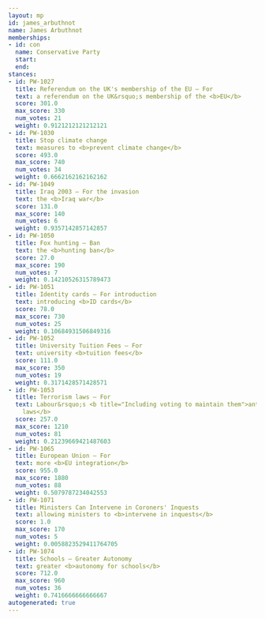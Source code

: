 ```yaml
---
layout: mp
id: james_arbuthnot
name: James Arbuthnot
memberships:
- id: con
  name: Conservative Party
  start: 
  end: 
stances:
- id: PW-1027
  title: Referendum on the UK's membership of the EU — For
  text: a referendum on the UK&rsquo;s membership of the <b>EU</b>
  score: 301.0
  max_score: 330
  num_votes: 21
  weight: 0.9121212121212121
- id: PW-1030
  title: Stop climate change
  text: measures to <b>prevent climate change</b>
  score: 493.0
  max_score: 740
  num_votes: 34
  weight: 0.6662162162162162
- id: PW-1049
  title: Iraq 2003 — For the invasion
  text: the <b>Iraq war</b>
  score: 131.0
  max_score: 140
  num_votes: 6
  weight: 0.9357142857142857
- id: PW-1050
  title: Fox hunting — Ban
  text: the <b>hunting ban</b>
  score: 27.0
  max_score: 190
  num_votes: 7
  weight: 0.14210526315789473
- id: PW-1051
  title: Identity cards — For introduction
  text: introducing <b>ID cards</b>
  score: 78.0
  max_score: 730
  num_votes: 25
  weight: 0.10684931506849316
- id: PW-1052
  title: University Tuition Fees — For
  text: university <b>tuition fees</b>
  score: 111.0
  max_score: 350
  num_votes: 19
  weight: 0.3171428571428571
- id: PW-1053
  title: Terrorism laws — For
  text: Labour&rsquo;s <b title="Including voting to maintain them">anti-terrorism
    laws</b>
  score: 257.0
  max_score: 1210
  num_votes: 81
  weight: 0.21239669421487603
- id: PW-1065
  title: European Union — For
  text: more <b>EU integration</b>
  score: 955.0
  max_score: 1880
  num_votes: 88
  weight: 0.5079787234042553
- id: PW-1071
  title: Ministers Can Intervene in Coroners' Inquests
  text: allowing ministers to <b>intervene in inquests</b>
  score: 1.0
  max_score: 170
  num_votes: 5
  weight: 0.0058823529411764705
- id: PW-1074
  title: Schools — Greater Autonomy
  text: greater <b>autonomy for schools</b>
  score: 712.0
  max_score: 960
  num_votes: 36
  weight: 0.7416666666666667
autogenerated: true
---
```

